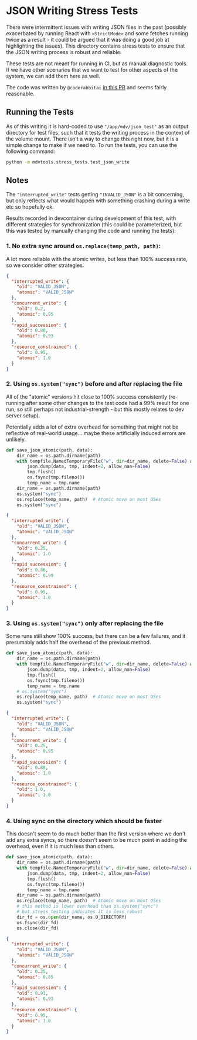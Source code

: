 # JSON Writing Stress Tests

There were intermittent issues with writing JSON files in the past (possibly exacerbated by running React with `<StrictMode>` and some fetches running twice as a result - it could be argued that it was doing a good job at highlighting the issues). This directory contains stress tests to ensure that the JSON writing process is robust and reliable.

These tests are not meant for running in CI, but as manual diagnostic tools. If we have other scenarios that we want to test for other aspects of the system, we can add them here as well.

The code was written by `@coderabbitai` [in this PR](https://github.com/Taylor-CCB-Group/MDV/pull/193) and seems fairly reasonable.

## Running the Tests

As of this writing it is hard-coded to use `"/app/mdv/json_test"` as an output directory for test files, such that it tests the writing process in the context of the volume mount. There isn't a way to change this right now, but it is a simple change to make if we need to.
To run the tests, you can use the following command:

```bash
python -m mdvtools.stress_tests.test_json_write
```

## Notes

The `"interrupted_write"` tests getting `"INVALID_JSON"` is a bit concerning, but only reflects what would happen with something crashing during a write etc so hopefully ok.

Results recorded in devcontainer during development of this test, with different strategies for synchronization (this could be parameterized, but this was tested by manually changing the code and running the tests):


### 1. No extra sync around `os.replace(temp_path, path)`:

A lot more reliable with the atomic writes, but less than 100% success rate, so we consider other strategies.

```json
{
  "interrupted_write": {
    "old": "VALID_JSON",
    "atomic": "VALID_JSON"
  },
  "concurrent_write": {
    "old": 0.2,
    "atomic": 0.95
  },
  "rapid_succession": {
    "old": 0.88,
    "atomic": 0.93
  },
  "resource_constrained": {
    "old": 0.95,
    "atomic": 1.0
  }
}
```

### 2. Using `os.system("sync")` before and after replacing the file

All of the "atomic" versions hit close to 100% success consistently (re-running after some other changes to the test code had a 99% result for one run, so still perhaps not industrial-strength - but this mostly relates to dev server setup).

Potentially adds a lot of extra overhead for something that might not be reflective of real-world usage... maybe these artificially induced errors are unlikely.

```python
def save_json_atomic(path, data):
    dir_name = os.path.dirname(path)
    with tempfile.NamedTemporaryFile("w", dir=dir_name, delete=False) as tmp:
        json.dump(data, tmp, indent=2, allow_nan=False)
        tmp.flush()
        os.fsync(tmp.fileno())
        temp_name = tmp.name
    dir_name = os.path.dirname(path)
    os.system("sync")
    os.replace(temp_name, path)  # Atomic move on most OSes
    os.system("sync")

```

```json
{
  "interrupted_write": {
    "old": "VALID_JSON",
    "atomic": "VALID_JSON"
  },
  "concurrent_write": {
    "old": 0.25,
    "atomic": 1.0
  },
  "rapid_succession": {
    "old": 0.86,
    "atomic": 0.99
  },
  "resource_constrained": {
    "old": 0.95,
    "atomic": 1.0
  }
}
```

### 3. Using `os.system("sync")` only after replacing the file

Some runs still show 100% success, but there can be a few failures, and it presumably adds half the overhead of the previous method.

```python
def save_json_atomic(path, data):
    dir_name = os.path.dirname(path)
    with tempfile.NamedTemporaryFile("w", dir=dir_name, delete=False) as tmp:
        json.dump(data, tmp, indent=2, allow_nan=False)
        tmp.flush()
        os.fsync(tmp.fileno())
        temp_name = tmp.name
    # os.system("sync")
    os.replace(temp_name, path)  # Atomic move on most OSes
    os.system("sync")
```


```json
{
  "interrupted_write": {
    "old": "VALID_JSON",
    "atomic": "VALID_JSON"
  },
  "concurrent_write": {
    "old": 0.25,
    "atomic": 0.95
  },
  "rapid_succession": {
    "old": 0.88,
    "atomic": 1.0
  },
  "resource_constrained": {
    "old": 1.0,
    "atomic": 1.0
  }
}
```

### 4. Using sync on the directory which should be faster

This doesn't seem to do much better than the first version where we don't add any extra syncs, so there doesn't seem to be much point in adding the overhead, even if it is much less than others.

```python
def save_json_atomic(path, data):
    dir_name = os.path.dirname(path)
    with tempfile.NamedTemporaryFile("w", dir=dir_name, delete=False) as tmp:
        json.dump(data, tmp, indent=2, allow_nan=False)
        tmp.flush()
        os.fsync(tmp.fileno())
        temp_name = tmp.name
    dir_name = os.path.dirname(path)
    os.replace(temp_name, path)  # Atomic move on most OSes
    # this method is lower overhead than os.system("sync") 
    # but stress testing indicates it is less robust
    dir_fd = os.open(dir_name, os.O_DIRECTORY)
    os.fsync(dir_fd)
    os.close(dir_fd)
```

```json
{
  "interrupted_write": {
    "old": "VALID_JSON",
    "atomic": "VALID_JSON"
  },
  "concurrent_write": {
    "old": 0.25,
    "atomic": 0.85
  },
  "rapid_succession": {
    "old": 0.91,
    "atomic": 0.93
  },
  "resource_constrained": {
    "old": 0.95,
    "atomic": 1.0
  }
}
```
